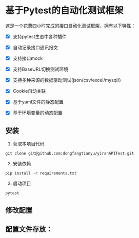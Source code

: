 # 基于Pytest的自动化测试框架

这是一个花费四小时完成的接口自动化测试框架，拥有以下特性：

- [x] 支持pytest生态中各种插件
- [x] 自动记录接口通讯报文
- [x] 支持接口mock
- [x] 支持BaseURL切换测试环境
- [x] 支持多种来源的数据驱动测试(json/csv/excel/mysql/)
- [x] Cookie自动关联
- [x] 基于yaml文件的静态配置
- [x] 基于环境变量的动态配置



## 安装
1. 获取本项目代码
```
git clone git@github.com:dongfangtianyu/yiranAPITest.git
```
   

2. 安装依赖
```
pip install -r requirements.txt
```
3. 启动项目
```
pytest
```


## 修改配置
配置文件存放：
- 